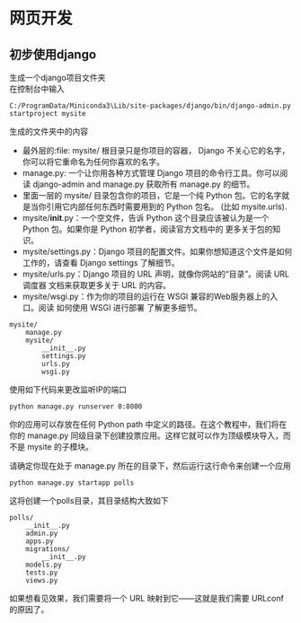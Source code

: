# 网页开发
## 初步使用django
生成一个django项目文件夹<br>
在控制台中输入<br>
```
C:/ProgramData/Miniconda3\Lib/site-packages/django/bin/django-admin.py startproject mysite
```
生成的文件夹中的内容<br>

* 最外层的:file: mysite/ 根目录只是你项目的容器， Django 不关心它的名字，你可以将它重命名为任何你喜欢的名字。
* manage.py: 一个让你用各种方式管理 Django 项目的命令行工具。你可以阅读 django-admin and manage.py 获取所有 manage.py 的细节。
* 里面一层的 mysite/ 目录包含你的项目，它是一个纯 Python 包。它的名字就是当你引用它内部任何东西时需要用到的 Python 包名。 (比如 mysite.urls).
* mysite/__init__.py：一个空文件，告诉 Python 这个目录应该被认为是一个 Python 包。如果你是 Python 初学者，阅读官方文档中的 更多关于包的知识。
* mysite/settings.py：Django 项目的配置文件。如果你想知道这个文件是如何工作的，请查看 Django settings 了解细节。
* mysite/urls.py：Django 项目的 URL 声明，就像你网站的“目录”。阅读 URL调度器 文档来获取更多关于 URL 的内容。
* mysite/wsgi.py：作为你的项目的运行在 WSGI 兼容的Web服务器上的入口。阅读 如何使用 WSGI 进行部署 了解更多细节。
```
mysite/
    manage.py
    mysite/
        __init__.py
        settings.py
        urls.py
        wsgi.py
```
使用如下代码来更改监听IP的端口
```
python manage.py runserver 0:8000
```
你的应用可以存放在任何 Python path 中定义的路径。在这个教程中，我们将在你的 manage.py 同级目录下创建投票应用。这样它就可以作为顶级模块导入，而不是 mysite 的子模块。<br>

请确定你现在处于 manage.py 所在的目录下，然后运行这行命令来创建一个应用<br>
```
python manage.py startapp polls
```
这将创建一个polls目录，其目录结构大致如下
```
polls/
    __init__.py
    admin.py
    apps.py
    migrations/
        __init__.py
    models.py
    tests.py
    views.py
```
如果想看见效果，我们需要将一个 URL 映射到它——这就是我们需要 URLconf 的原因了。
